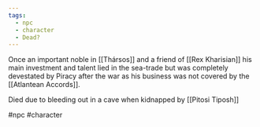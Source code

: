 ```yaml
---
tags:
  - npc
  - character
  - Dead?
---
```


Once an important noble in [[Thársos]] and a friend of [[Rex Kharisian]] his main investment and talent lied in the sea-trade but was completely devestated by Piracy after the war as his business was not covered by the [[Atlantean Accords]]. 

Died due to bleeding out in a cave when kidnapped by [[Pitosi Tiposh]]

#npc #character